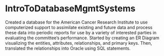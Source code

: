 # IntroToDatabaseMgmtSystems

Created a database for the American Cancer Research Institute to use computerized support to assimilate existing and future data and process these data into periodic reports for use by a variety of interested parties in evaluating the committee’s performance. Started by creating an ER Diagram visualizing the entities, attributes, relationships, and primary keys. Then, translated the relationships into Oracle using SQL statements.

